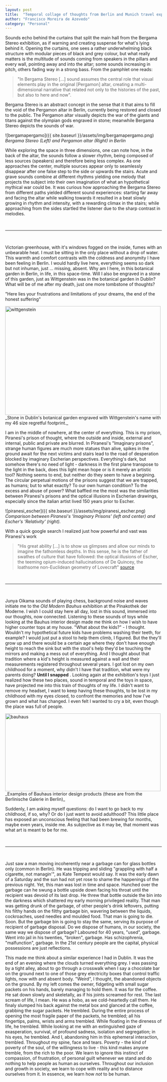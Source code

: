 ```yaml
---
layout: post
title:  "Temporal collage of thoughts from Berlin and Munich travel experience"
author: "Francisco Moreira de Azevedo"
category: "Personal"
---
```


Sounds echo behind the curtains that split the main hall from the Bergama Stereo exhibition, as if warning and creating suspense for what's lying behind it. Opening the curtains, one sees a rather underwhelming black structure with modular pieces of black and grey colour, but what really matters is the multitude of sounds coming from speakers in the pillars and every wall, pointing away and into the altar; some sounds increasing in pitch, others fading way in a strong bass. From the pamphlet one reads: <br>

>"In Bergama Stereo [...] sound assumes the central role that visual elements play in the original [Pergamon] altar, creating a multi-dimensional narrative that related not only to the histories of the past, but also to here and now". <br>

Bergama Stereo is an abstract concept in the sense that it that aims to fill the void of the Pergamon altar in Berlin, currently being restored and closed to the public. The Pergamon altar visually depicts the war of the giants and titans against the olympian gods engraved in stone; meanwhile Bergama Stereo depicts the sounds of war. <br>

![bergamapergamo]({{ site.baseurl }}/assets/img/bergamapergamo.png)
_Bergama Stereo (Left) and Pergamon altar (Right) in Berlin_

While exploring the space in three dimensions, one can note how, in the back of the altar, the sounds follow a slower rhythm, being composed of less sources (speakers) and therefore being less complex. As one approaches the center, multiple sources appear only to seamlessly disappear after one false step to the side or upwards the stairs. Acute and grave sounds combine at different rhythms yielding one melody that projects the subject into their own imagination of what an hypothetical mythical war could be. It was curious how approaching the Bergama Stereo from different paths yielded different sound experiences: starting far away and facing the altar while walking towards it resulted in a beat slowly growing in rhythm and intensity, with a rewarding climax in the stairs; while approaching from the sides startled the listener due to the sharp contrast in melodies. 

<br>

---

<br>

Victorian greenhouse, with it's windows fogged on the inside, fumes with an unbearable heat. I must be sitting in the only place without a drop of water. This warmth and comfort contrasts with the coldness and anonymity I have been feeling in Berlin. I would hardly live here, everything seems so dark but not inhuman, just ... missing, absent. Why am I here, in this botanical garden in Berlin, in life, in this space-time. Will I also be engraved in a stone of this garden, just as Wittgenstein was in the botanical garden in Dublin?
What will be of me after my death, just one more tombstone of thoughts?

"Here lies your frustrations and limitations of your dreams, the end of the honest suffering" 

<img src="{{ site.baseurl }}/assets/img/wittgenstein.png" alt="wittgenstein" width="500" height="350" />
_Stone in Dublin's botanical garden engraved with Wittgenstein's name with my 46 size regretful footprint._

I am in the middle of nowhere, at the center of everything. This is my prison, Piranesi's prison of thought, where the outside and inside, external and internal, public and private are blurred. In Piranesi's "Imaginary prisons", strange human figures are much more statues than alive, spikes in the ground await for the next victims and stairs lead to the road of desperation blocked by imaginary Escherian perspectives. Everything's dark, but somehow there's no need of light - darkness in the first plane transpose to the light in the back, does this light mean hope or is it merely an artistic tool?
Nothing seems to end, but neither do they seem to have a begining. The circular perpetual motions of the prisons suggest that we are trapped, as humans; but to what exactly? To our own human condition? To the excess and abuse of power?
What baffled me the most was the similarities between Piranesi's prisons and the optical illusions in Escherian drawings, especially since the italian artist lived 150 years prior to Escher.

![piranesi_escher]({{ site.baseurl }}/assets/img/piranesi_escher.png)
_Comparison between Piranesi's 'Imaginary Prisons' (left and center) and Escher's 'Relativity' (right)._

With a quick google search I realized just how powerful and vast was Piranesi's work <br>

>"His great ability [...] is to show us glimpses and allow our minds to imagine the fathomless depths. In this sense, he is the father of swathes of culture that have followed: the optical illusions of Escher, the teeming opium-induced hallucinations of De Quincey, the loathsome non-Euclidean geometry of Lovecraft" [source](https://www.architectural-review.com/essays/reputations/giovanni-battista-piranesi-1720-1778/10031530.article) 

<br>

---

<br>

Junya Oikama sounds of playing chess, background noise and waves initiate me to the _Old Modern Bauhus_ exhibition at the Pinakothek der Moderne. I wish I could stay here all day, lost in this sound, immersed into our thoughts, now connected.
Listening to these sounds of toys while looking at the Bauhus interior design made me think on how I wish to have higher counter tops at my house. "What about the kids?" - I thought. Wouldn't my hypothetical future kids have problems washing their teeth, for example? I would just put a stool to help them climb, I figured. But the they'll grow up and there would be a certain age where they don't have enough height to reach the sink but with the stool's help they'd be touching the mirrors and making a mess out of everything. And I thought about that tradition where a kid's height is measured against a wall and their measurements registered throughout several years. I got lost on my own childhood for a moment, why didn't I have that tradition, what were my parents doing? **Until I snapped** . Looking again at the exhibition's toys I just realized how these two places, sound in temporal and the toys in space, have projected me into this train of thoughts of my life. I didn't want to remove my headset, I want to keep having these thoughts, to be lost in my childhood with my eyes closed, to confront the memories and how I've grown and what has changed. I even felt I wanted to cry a bit, even though the place was full of people.


<img src="{{ site.baseurl }}/assets/img/bauhaus.jpg" alt="bauhaus" width="500" height="250" />
_Examples of Bauhaus interior design products (these are from the Berlinische Galerie in Berlin)_

Suddenly, I am asking myself questions: do I want to go back to my childhood, if so, why? Or do I just want to avoid adulthood? This little place has exposed an unconscious feeling that had been brewing for months, maybe even years, inside me. As subjective as it may be, that moment was what art is meant to be for me. 


<br>

---

<br>

Just saw a man moving incoherently near a garbage can for glass bottles only (common in Berlin). He was tripping and sliding "grappling with half a cigarette, not managin'", as Kate Tempest would say. It was the early dawn of a Saturday and the sun had not yet rose to shame the happenings of the previous night. Yet, this man was lost in time and space. Hunched over the garbage can he swung a bottle upside down facing his throat until the recipient was devoid of its last drop. He threw that bottle outside the bin into the darkness which shattered my early morning privileged reality. That man was getting drunk of the garbage, of other people's drink leftovers, putting his filthy hands on the filthy garbage bin, wavering between the liquids, cockroaches, used needles and moulded food. That man is going to die. Soon. But the garbage bin is going to stay the same, serving its purpose of recipient of garbage disposal. Do we dispose of humans, in our society, the same way we dispose of garbage? Laboured for 40 years, "used", garbage. Went into jail in his twenties, "broken", garbage. Has schizophrenia, "malfunction", garbage. In the 21st century people are the capital, physical possessions are just reflections.

This made me think about a similar experience I had in Dublin. It was the end of an evening where the clouds turned everything grey. I was passing by a tight alley, about to go through a crosswalk when I say a chocolate bar on the ground next to one of those grey electricity boxes that control traffic lights, now with and absent body. "Weird", I thought, the abandoned objects on the ground. By my left comes the owner, fidgeting with small sugar packets on his hands, barely managing to hold them. It was for the coffee. He sat down slowly and skeletally, as if his joints screamed for rest. The last scream of life, I mean. He was a hobo, as we cold-heartedly call them. He finaly slumped his back against the metal box and glanced at the coffee, grabbing the sugar packets. He trembled. During the entire process of opening the most fragile paper of the packets, he trembled; all his fingertips, palms, wrists and arms trembled. While floating in the direness of life, he trembled. While looking at me with an extinguished gaze of exasperation, survival, of profound sadness, isolation and segregation; in his eyes, he trembled. And I, abandoning him in this ephemeral interaction, trembled. Throughout my spine, face and tears. Poverty - the kind of poverty of the soul, of the willingness to live - this kind makes anyone tremble, from the rich to the poor. We learn to ignore this instinct of compassion, of frustration, of personal guilt whenever we stand and do nothing to help people as human as ourselves. Throughout our inclusion and growth in society, we learn to cope with reality and to distance ourselves from it. In essence, we learn how _not_ to be human.
